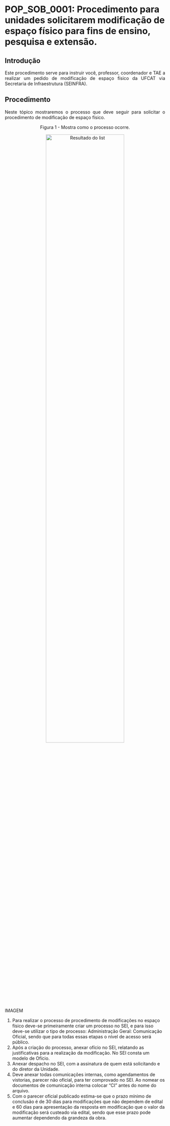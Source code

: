 <h1>POP_SOB_0001: Procedimento para unidades solicitarem modificação de espaço físico para fins de ensino, pesquisa e extensão.</h1>

<h2> Introdução </h2>

<p align="justify"> Este procedimento serve para instruir você, professor, coordenador e TAE a realizar um pedido de modificação de espaço físico da UFCAT via Secretaria de Infraestrutura (SEINFRA).</p>

<h2>Procedimento</h2>

<p align="justify">Neste tópico mostraremos o processo que deve seguir para solicitar o procedimento de modificação de espaço físico.</p>

<p align="center">Figura 1 - Mostra como o processo ocorre.</p>
<p align="center"><img src="/POP/POP_ORÇ_0001/FLUXOGRAMA SOB.svg" width="70%" alt="Resultado do list"></p>

IMAGEM 

<body>
<ol>
<li>Para realizar o processo de procedimento de modificações no espaço físico deve-se primeiramente criar um processo no SEI, e para isso deve-se utilizar o tipo de processo: Administração Geral: Comunicação Oficial, sendo que para todas essas etapas o nível de acesso será público. 
</li>
<li>Após a criação do processo, anexar ofício no SEI, relatando as justificativas para a realização da modificação. No SEI consta um modelo de Ofício. 
</li>
<li> Anexar despacho no SEI, com a assinatura de quem está solicitando e do diretor da Unidade. 
</li>
<li>Deve anexar todas comunicações internas, como agendamentos de vistorias, parecer não oficial, para ter comprovado no SEI. Ao nomear os documentos de comunicação interna colocar “CI” antes do nome do arquivo. 
</li>
<li> Com o parecer oficial publicado estima-se que o prazo mínimo de conclusão é de 30 dias para modificações que não dependem de edital e 60 dias para apresentação da resposta em modificação que o valor da modificação será custeado via edital, sendo que esse prazo pode aumentar dependendo da grandeza da obra. 
</li>
</ol>
</body>


